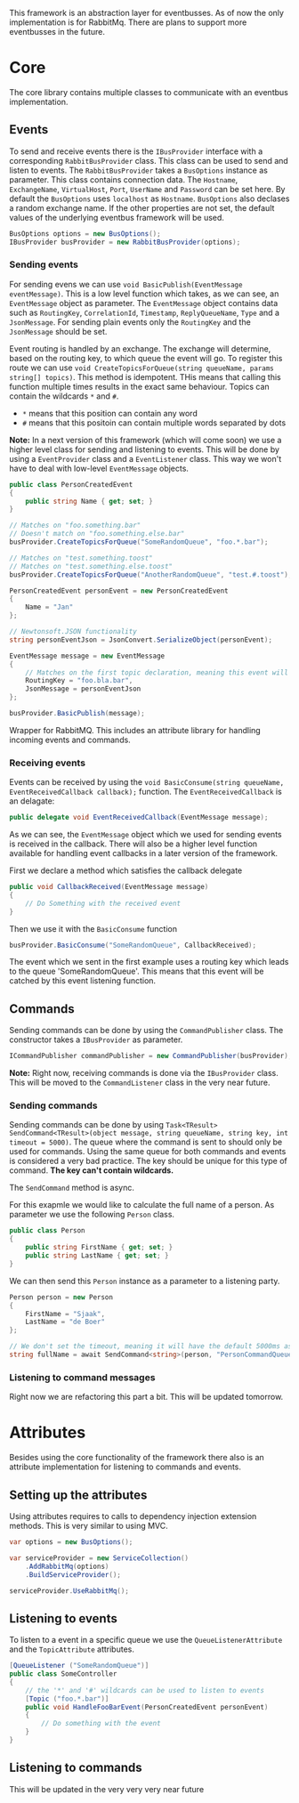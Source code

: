 This framework is an abstraction layer for eventbusses. As of now the only implementation is for RabbitMq. There are plans to support more eventbusses in the future.

# Core
The core library contains multiple classes to communicate with an eventbus implementation.

## Events
To send and receive events there is the `IBusProvider` interface with a corresponding `RabbitBusProvider` class. This class can be used to send and listen to events. The `RabbitBusProvider` takes a `BusOptions` instance as parameter. This class contains connection data. The `Hostname`, `ExchangeName`, `VirtualHost`, `Port`, `UserName` and `Password` can be set here. By default the `BusOptions` uses `localhost` as `Hostname`. `BusOptions` also declases a random exchange name. If the other properties are not set, the default values of the underlying eventbus framework will be used.

```csharp
BusOptions options = new BusOptions();
IBusProvider busProvider = new RabbitBusProvider(options);
```

### Sending events
For sending evens we can use `void BasicPublish(EventMessage eventMessage)`. This is a low level function which takes, as we can see, an `EventMessage` object as parameter. The `EventMessage` object contains data such as `RoutingKey`, `CorrelationId`, `Timestamp`, `ReplyQueueName`, `Type` and a `JsonMessage`. For sending plain events only the `RoutingKey` and the `JsonMessage` should be set.

Event routing is handled by an exchange. The exchange will determine, based on the routing key, to which queue the event will go. To register this route we can use `void CreateTopicsForQueue(string queueName, params string[] topics)`. This method is idempotent. THis means that calling this function multiple times results in the exact same behaviour. Topics can contain the wildcards `*` and `#`.
- `*` means that this position can contain any word
- `#` means that this positoin can contain multiple words separated by dots

**Note:** In a next version of this framework (which will come soon) we use a higher level class for sending and listening to events. This will be done by using a `EventProvider` class and a `EventListener` class. This way we won't have to deal with low-level `EventMessage` objects.

```csharp
public class PersonCreatedEvent
{
    public string Name { get; set; }
}
```

```csharp
// Matches on "foo.something.bar"
// Doesn't match on "foo.something.else.bar"
busProvider.CreateTopicsForQueue("SomeRandomQueue", "foo.*.bar");

// Matches on "test.something.toost"
// Matches on "test.something.else.toost"
busProvider.CreateTopicsForQueue("AnotherRandomQueue", "test.#.toost");

PersonCreatedEvent personEvent = new PersonCreatedEvent
{
    Name = "Jan"
};

// Newtonsoft.JSON functionality
string personEventJson = JsonConvert.SerializeObject(personEvent);

EventMessage message = new EventMessage
{
    // Matches on the first topic declaration, meaning this event will be published to the queue `SomeRandomQueue`
    RoutingKey = "foo.bla.bar",
    JsonMessage = personEventJson
};

busProvider.BasicPublish(message);
```

Wrapper for RabbitMQ. This includes an attribute library for handling incoming events and commands.

### Receiving events
Events can be received by using the `void BasicConsume(string queueName, EventReceivedCallback callback);` function. The `EventReceivedCallback` is an delagate:

```csharp
public delegate void EventReceivedCallback(EventMessage message);
```

As we can see, the `EventMessage` object which we used for sending events is received in the callback. There will also be a higher level function available for handling event callbacks in a later version of the framework.

First we declare a method which satisfies the callback delegate
```csharp
public void CallbackReceived(EventMessage message)
{
    // Do Something with the received event
}

```

Then we use it with the `BasicConsume` function

```csharp
busProvider.BasicConsume("SomeRandomQueue", CallbackReceived);
```

The event which we sent in the first example uses a routing key which leads to the queue 'SomeRandomQueue'. This means that this event will be catched by this event listening function.

## Commands
Sending commands can be done by using the `CommandPublisher` class. The constructor takes a `IBusProvider` as parameter.

```csharp
ICommandPublisher commandPublisher = new CommandPublisher(busProvider);
```

**Note:** Right now, receiving commands is done via the `IBusProvider` class. This will be moved to the `CommandListener` class in the very near future.

### Sending commands
Sending commands can be done by using `Task<TResult> SendCommand<TResult>(object message, string queueName, string key, int timeout = 5000)`. The queue where the command is sent to should only be used for commands. Using the same queue for both commands and events is considered a very bad practice. The key should be unique for this type of command. **The key can't contain wildcards.**

The `SendCommand` method is async.

For this exapmle we would like to calculate the full name of a person. As parameter we use the following `Person` class.
```csharp
public class Person
{
    public string FirstName { get; set; }
    public string LastName { get; set; }
}
```

We can then send this `Person` instance as a parameter to a listening party.

```csharp
Person person = new Person
{
    FirstName = "Sjaak",
    LastName = "de Boer"
};

// We don't set the timeout, meaning it will have the default 5000ms as value
string fullName = await SendCommand<string>(person, "PersonCommandQueue", "PersonFullNameCommand");
```

### Listening to command messages
Right now we are refactoring this part a bit. This will be updated tomorrow.

# Attributes
Besides using the core functionality of the framework there also is an attribute implementation for listening to commands and events.

## Setting up the attributes
Using attributes requires to calls to dependency injection extension methods. This is very similar to using MVC.

```csharp
var options = new BusOptions();

var serviceProvider = new ServiceCollection()
    .AddRabbitMq(options)
    .BuildServiceProvider();

serviceProvider.UseRabbitMq();
```

## Listening to events
To listen to a event in a specific queue we use the `QueueListenerAttribute` and the `TopicAttribute` attributes.

```csharp
[QueueListener ("SomeRandomQueue")]
public class SomeController
{
    // the '*' and '#' wildcards can be used to listen to events
    [Topic ("foo.*.bar")]
    public void HandleFooBarEvent(PersonCreatedEvent personEvent)
    {
        // Do something with the event
    }
}
```

## Listening to commands
This will be updated in the very very very near future
